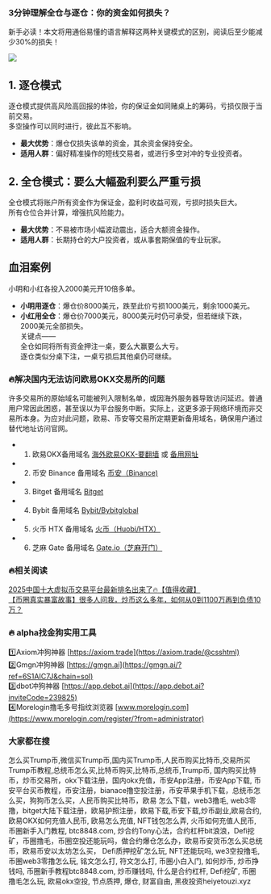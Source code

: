 ### 3分钟理解全仓与逐仓：你的资金如何损失？
新手必读！本文将用通俗易懂的语言解释这两种关键模式的区别，阅读后至少能减少30%的损失！

[![](https://307e939.webp.li/Gt8fGNIWMAAXKA1.jpeg)](https://btc8848.com/top-10-exchanges)

## 1. 逐仓模式
逐仓模式提供高风险高回报的体验，你的保证金如同赌桌上的筹码，亏损仅限于当前交易。  
多空操作可以同时进行，彼此互不影响。  
- **最大优势**：爆仓仅损失该单的资金，其余资金保持安全。  
- **适用人群**：偏好精准操作的短线交易者，或进行多空对冲的专业投资者。

## 2. 全仓模式：要么大幅盈利要么严重亏损
全仓模式将账户所有资金作为保证金，盈利时收益可观，亏损时损失巨大。  
所有仓位合并计算，增强抗风险能力。  
- **最大优势**：不易被市场小幅波动震出，适合大额资金操作。  
- **适用人群**：长期持仓的大户投资者，或从事套期保值的专业玩家。

## 血泪案例
小明和小红各投入2000美元开10倍多单。  
- **小明用逐仓**：爆仓价8000美元，跌至此价亏损1000美元，剩余1000美元。  
- **小红用全仓**：爆仓价7000美元，8000美元时仍可承受，但若继续下跌，2000美元全部损失。  
关键点——  
全仓如同将所有资金押注一桌，要么大赢要么大亏。  
逐仓类似分桌下注，一桌亏损后其他桌仍可继续。

### 🔥解决国内无法访问欧易OKX交易所的问题
许多交易所的原始域名可能被列入限制名单，或因海外服务器导致访问延迟。普通用户常因此困惑，甚至误以为平台服务中断。实际上，这更多源于网络环境而非交易所本身。为应对此问题，欧易、币安等交易所定期更新备用域名，确保用户通过替代地址访问官网。

- 1. 欧易OKX备用域名 [海外欧易OKX-要翻墙](https://www.okx.com/zh-hans/join/74873351) 或 [备用网址](https://www.chouyi.world/zh-hans/join/18639032)  
- 2. 币安 Binance 备用域名 [币安（Binance)](https://accounts.binance.com/zh-CN/register?ref=36457687)  
- 3. Bitget 备用域名 [Bitget](https://www.bitget.com/zh-CN/referral/register?from=referral&clacCode=VRNEYUTR)  
- 4. Bybit 备用域名 [Bybit/Bybitglobal](https://www.bybitglobal.com/zh-MY/invite/?ref=VMKORMM)  
- 5. 火币 HTX 备用域名 [火币（Huobi/HTX）](https://www.htx.com/invite/zh-cn/1f?invite_code=whf45223)  
- 6. 芝麻 Gate 备用域名 [Gate.io（芝麻开门）](https://www.gate.io/zh/signup?ref_type=103&ref=A1ERAQ)  

### 🔥相关阅读
[2025中国十大虚拟币交易平台最新排名出来了🔥【值得收藏】](https://btc8848.com/top-10-exchanges/)  
[【币圈真实暴富故事】很多人问我，炒币这么多年，如何从0到1100万再到负债10万？](https://heiyetouzi.xyz/biquanstory001/)  

### 🔥 alpha找金狗实用工具
1️⃣Axiom冲狗神器 [https://axiom.trade](https://axiom.trade/@csshtml)  
2️⃣Gmgn冲狗神器 [https://gmgn.ai](https://gmgn.ai/?ref=6S1AIC7J&chain=sol)  
3️⃣dbot冲狗神器 [https://app.debot.ai](https://app.debot.ai?inviteCode=239825)  
4️⃣Morelogin撸毛多号指纹浏览器 [www.morelogin.com](https://www.morelogin.com/register/?from=administrator)  

### 大家都在搜
怎么买Trump币,微信买Trump币,国内买Trump币,人民币购买比特币,交易所买Trump币教程,总统币怎么买,比特币购买,比特币,总统币,Trump币, 国内购买比特币，炒币交易所，okx下载注册，国内okx充值，币安App注册，币安App下载, 币安平台买币教程，币安注册，bianace撸空投注册，币安苹果手机下载，总统币怎么买，狗狗币怎么买，人民币购买比特币，欧易 怎么下载，web3撸毛, web3零撸，bitget大陆下载注册，欧易护照注册，欧易下载,币安下载,炒币副业,欧易合约, 欧易OKX如何充值人民币, 欧易怎么充值, NFT钱包怎么弄, 火币如何充值人民币, 币圈新手入门教程, btc8848.com, 炒合约Tony心法，合约杠杆bit浪浪，Defi挖矿，币圈撸毛，币圈空投还能玩吗，做合约爆仓怎么办，欧易币安货币怎么买总统币，欧易币安以太坊怎么买， Defi质押挖矿怎么玩, NFT还能玩吗, we3空投撸毛, 币圈web3零撸怎么玩, 铭文怎么打, 符文怎么打, 币圈小白入门, 如何炒币, 炒币挣钱吗, 币圈新手教程btc8848.com, 炒币赚钱吗, 什么是合约杠杆, Defi挖矿, 币圈撸毛怎么玩, 欧易okx空投, 节点质押, 爆仓, 财富自由, 黑夜投资heiyetouzi.xyz